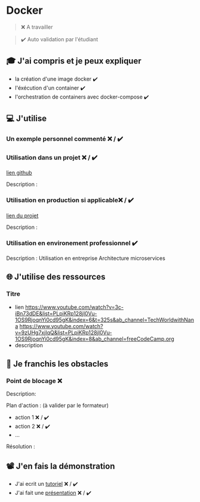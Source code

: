 # Docker

> ❌ A travailler

> ✔️ Auto validation par l'étudiant

## 🎓 J'ai compris et je peux expliquer

- la création d'une image docker  ✔️
- l'éxécution d'un container  ✔️
- l'orchestration de containers avec docker-compose ✔️


## 💻 J'utilise

### Un exemple personnel commenté ❌ / ✔️

### Utilisation dans un projet ❌ / ✔️

[lien github](...)

Description :

### Utilisation en production si applicable❌ / ✔️

[lien du projet](...)

Description :

### Utilisation en environement professionnel ✔️

Description :
Utilisation en entreprise 
Architecture microservices

## 🌐 J'utilise des ressources

### Titre

- lien
 https://www.youtube.com/watch?v=3c-iBn73dDE&list=PLpiKRp128jI0Vu-1OS9RjoqnYi0cd95gK&index=6&t=325s&ab_channel=TechWorldwithNana
  https://www.youtube.com/watch?v=9zUHg7xjIqQ&list=PLpiKRp128jI0Vu-1OS9RjoqnYi0cd95gK&index=8&ab_channel=freeCodeCamp.org
- description

## 🚧 Je franchis les obstacles

### Point de blocage ❌ 

Description:

Plan d'action : (à valider par le formateur)

- action 1 ❌ / ✔️
- action 2 ❌ / ✔️
- ...

Résolution :

## 📽️ J'en fais la démonstration

- J'ai ecrit un [tutoriel](...) ❌ / ✔️
- J'ai fait une [présentation](...) ❌ / ✔️
